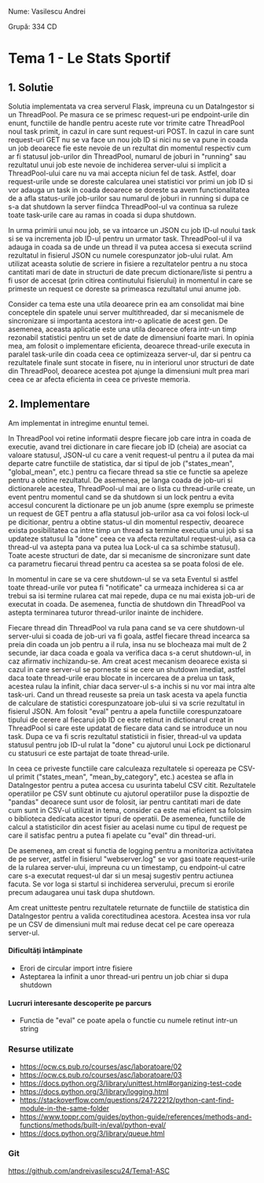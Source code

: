 Nume: Vasilescu Andrei

Grupă: 334 CD

# Tema 1 - Le Stats Sportif

## 1. Solutie

Solutia implementata va crea serverul Flask, impreuna cu un DataIngestor si un ThreadPool. Pe masura ce se primesc request-uri pe endpoint-urile din enunt, functiile de
handle pentru aceste rute vor trimite catre ThreadPool noul task primit, in cazul in care sunt request-uri POST. In cazul in care sunt request-uri GET nu se va face un
nou job ID si nici nu se va pune in coada un job deoarece fie este nevoie de un rezultat din momentul respectiv cum ar fi statusul job-urilor din ThreadPool, numarul
de joburi in "running" sau rezultatul unui job este nevoie de inchiderea server-ului si implicit a ThreadPool-ului care nu va mai accepta niciun fel de task. Astfel, 
doar request-urile unde se doreste calcularea unei statistici vor primi un job ID si vor adauga un task in coada deoarece se doreste sa avem functionalitatea de a afla 
status-urile job-urilor sau numarul de joburi in running si dupa ce s-a dat shutdown la server fiindca ThreadPool-ul va continua sa ruleze toate task-urile care au ramas 
in coada si dupa shutdown. 

In urma primirii unui nou job, se va intoarce un JSON cu job ID-ul noului task si se va incrementa job ID-ul pentru un urmator task. ThreadPool-ul il va adauga in coada sa 
de unde un thread il va putea accesa si executa scriind rezultatul in fisierul JSON cu numele corespunzator job-ului rulat. Am utilizat aceasta solutie de scriere in 
fisiere a rezultatelor pentru a nu stoca cantitati mari de date in structuri de date precum dictionare/liste si pentru a fi usor de accesat (prin citirea continutului fisierului) 
in momentul in care se primeste un request ce doreste sa primeasca rezultatul unui anume job.

Consider ca tema este una utila deoarece prin ea am consolidat mai bine conceptele din spatele unui server multithreaded, dar si mecanismele de sincronizare si importanta acestora 
intr-o aplicatie de acest gen. De asemenea, aceasta aplicatie este una utila deoarece ofera intr-un timp rezonabil statistici pentru un set de date de dimensiuni foarte mari. In opinia 
mea, am folosit o implementare eficienta, deoarece thread-urile executa in paralel task-urile din coada ceea ce optimizeaza server-ul, dar si pentru ca rezultatele finale sunt stocate
in fisere, nu in interiorul unor structuri de date din ThreadPool, deoarece acestea pot ajunge la dimensiuni mult prea mari ceea ce ar afecta eficienta in ceea ce priveste memoria.

## 2. Implementare

Am implementat in intregime enuntul temei.

In ThreadPool voi retine informatii despre fiecare job care intra in coada de executie, avand trei dictionare in care fiecare job ID (cheia) are asociat ca valoare statusul, JSON-ul 
cu care a venit request-ul pentru a il putea da mai departe catre functiile de statistica, dar si tipul de job ("states_mean", "global_mean", etc.) pentru ca fiecare thread sa stie ce
functie sa apeleze pentru a obtine rezultatul. De asemenea, pe langa coada de job-uri si dictionarele acestea, ThreadPool-ul mai are o lista cu thread-urile create, un event pentru
momentul cand se da shutdown si un lock pentru a evita accesul concurent la dictionare pe un job anume (spre exemplu se primeste un request de GET pentru a afla statusul job-urilor asa
ca voi folosi lock-ul pe dicitionar, pentru a obtine status-ul din momentul respectiv, deoarece exista posibilitatea ca intre timp un thread sa termine executia unui job si sa updateze
statusul la "done" ceea ce va afecta rezultatul request-ului, asa ca thread-ul va astepta pana va putea lua Lock-ul ca sa schimbe statusul). Toate aceste structuri de date, dar si
mecanisme de sincronizare sunt date ca parametru fiecarui thread pentru ca acestea sa se poata folosi de ele.

In momentul in care se va cere shutdown-ul se va seta Eventul si astfel toate thread-urile vor putea fi "notificate" ca urmeaza inchiderea si ca ar trebui sa isi termine rularea cat
mai repede, dupa ce nu mai exista job-uri de executat in coada. De asemenea, functia de shutdown din ThreadPool va astepta terminarea tuturor thread-urilor inainte de inchidere.

Fiecare thread din ThreadPool va rula pana cand se va cere shutdown-ul server-ului si coada de job-uri va fi goala, astfel fiecare thread incearca sa preia din coada un job
pentru a il rula, insa nu se blocheaza mai mult de 2 secunde, iar daca coada e goala va verifica daca s-a cerut shutdown-ul, in caz afirmativ inchizandu-se. Am creat acest
mecanism deoarece exista si cazul in care server-ul se porneste si se cere un shutdown imediat, astfel daca toate thread-urile erau blocate in incercarea de a prelua un task,
acestea rulau la infinit, chiar daca server-ul s-a inchis si nu vor mai intra alte task-uri. Cand un thread reuseste sa preia un task acesta va apela functia de calculare de
statistici corespunzatoare job-ului si va scrie rezultatul in fisierul JSON. Am folosit "eval" pentru a apela functiile corespunzatoare tipului de cerere al fiecarui job ID
ce este retinut in dictionarul creat in ThreadPool si care este updatat de fiecare data cand se introduce un nou task. Dupa ce va fi scris rezultatul statisticii in fisier,
thread-ul va updata statusul pentru job ID-ul rulat la "done" cu ajutorul unui Lock pe dictionarul cu statusuri ce este partajat de toate thread-urile.

In ceea ce priveste functiile care calculeaza rezultatele si opereaza pe CSV-ul primit ("states_mean", "mean_by_category", etc.) acestea se afla in DataIngestor pentru a
putea accesa cu usurinta tabelul CSV citit. Rezultatele operatiilor pe CSV sunt obtinute cu ajutorul operatiilor puse la dispoztie de "pandas" deoarece sunt usor de folosit,
iar pentru cantitati mari de date cum sunt in CSV-ul utilizat in tema, consider ca este mai eficient sa folosim o biblioteca dedicata acestor tipuri de operatii. De asemenea,
functiile de calcul a statisticilor din acest fisier au acelasi nume cu tipul de request pe care il satisfac pentru a putea fi apelate cu "eval" din thread-uri.

De asemenea, am creat si functia de logging pentru a monitoriza activitatea de pe server, astfel in fisierul "webserver.log" se vor gasi toate request-urile de la rularea
server-ului, impreuna cu un timestamp, cu endpoint-ul catre care s-a executat request-ul dar si un mesaj sugestiv pentru actiunea facuta. Se vor loga si startul si inchiderea
serverului, precum si erorile precum adaugarea unui task dupa shutdown.

Am creat unitteste pentru rezultatele returnate de functiile de statistica din DataIngestor pentru a valida corectitudinea acestora. Acestea insa vor rula pe un CSV de
dimensiuni mult mai reduse decat cel pe care opereaza server-ul.

#### Dificultăți întâmpinate

- Erori de circular import intre fisiere
- Asteptarea la infinit a unor thread-uri pentru un job chiar si dupa shutdown

#### Lucruri interesante descoperite pe parcurs

- Functia de "eval" ce poate apela o functie cu numele retinut intr-un string


### Resurse utilizate

- https://ocw.cs.pub.ro/courses/asc/laboratoare/02
- https://ocw.cs.pub.ro/courses/asc/laboratoare/03
- https://docs.python.org/3/library/unittest.html#organizing-test-code
- https://docs.python.org/3/library/logging.html
- https://stackoverflow.com/questions/24722212/python-cant-find-module-in-the-same-folder
- https://www.toppr.com/guides/python-guide/references/methods-and-functions/methods/built-in/eval/python-eval/
- https://docs.python.org/3/library/queue.html

### Git

https://github.com/andreivasilescu24/Tema1-ASC